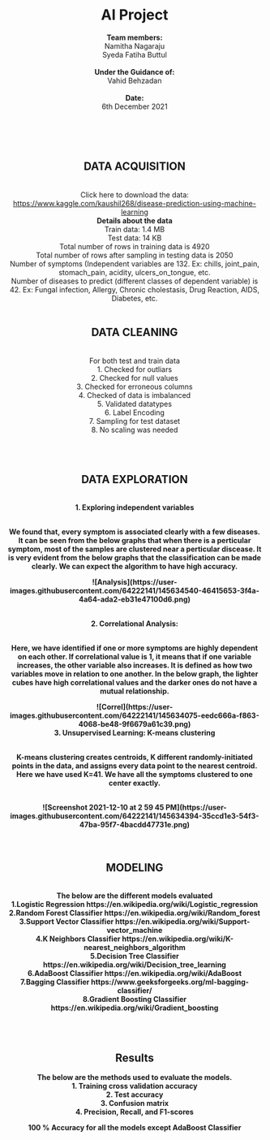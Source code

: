 # <center> AI Project </center>
<center>  <b> Team members: </b> </br>
      Namitha Nagaraju </br>
      Syeda Fatiha Buttul <center> </br>

<center> <b> Under the Guidance of: </b> </br>
          Vahid Behzadan </center> </br>

 <center> <b> Date: </b> </br>
6th December 2021 </center>
</br>
</br>
</br>
</br>

<b> <h2> DATA ACQUISITION </h2> </b>
</br> Click here to download the data: https://www.kaggle.com/kaushil268/disease-prediction-using-machine-learning </br>
<b> Details about the data </b> </br> 
Train data: 1.4 MB
</br> Test data: 14 KB </br>
Total number of rows in training data is 4920 </br>
Total number of rows after sampling in testing data is 2050 </br>
Number of symptoms (Independent variables are 132. Ex: chills, joint_pain, stomach_pain, acidity, ulcers_on_tongue, etc. </br>
Number of diseases to predict (different classes of dependent variable) is 42. Ex: Fungal infection, Allergy, Chronic cholestasis, Drug Reaction, AIDS, Diabetes, etc.
</br></br> <b> <h2> DATA CLEANING </h2> </b>
</br> For both test and train data 
</br> 1. Checked for outliars
</br> 2. Checked for null values
</br> 3. Checked for erroneous columns
</br> 4. Checked of data is imbalanced
</br> 5. Validated datatypes
</br> 6. Label Encoding
</br> 7. Sampling for test dataset
</br> 8. No scaling was needed

</br></br> <b> <h2> DATA EXPLORATION </h2> </b>

<br> <b> 1. Exploring independent variables </br></br>
<p> We found that, every symptom is associated clearly with a few diseases. It can be seen from the below graphs that when there is a perticular symptom, most of the samples are clustered near a perticular discease. It is very evident from the below graphs that the classification can be made clearly. We can expect the algorithm to have high accuracy. </p>
![Analysis](https://user-images.githubusercontent.com/64222141/145634540-46415653-3f4a-4a64-ada2-eb31e47100d6.png)

<br> <b> 2. Correlational Analysis:</b> </br> </br>
<p> Here, we have identified if one or more symptoms are highly dependent on each other. If correlational value is 1, it means that if one variable increases, the other variable also increases. It is defined as how two variables move in relation to one another. In the below graph, the lighter cubes have high correlational values and the darker ones do not have a mutual relationship. </p>
![Correl](https://user-images.githubusercontent.com/64222141/145634075-eedc666a-f863-4068-be48-9f6679a61c39.png)
<br> <b> 3. Unsupervised Learning: K-means clustering </b> </br> </br>
<p> K-means clustering creates centroids, K different randomly-initiated points in the data, and assigns every data point to the nearest centroid. Here we have used K=41. We have all the symptoms clustered to one center exactly. </p></br>
![Screenshot 2021-12-10 at 2 59 45 PM](https://user-images.githubusercontent.com/64222141/145634394-35ccd1e3-54f3-47ba-95f7-4bacdd47731e.png)

</br>
</br></br> <b> <h2> MODELING </h2> </b>
</br>The below are the different models evaluated
</br> 1.Logistic Regression https://en.wikipedia.org/wiki/Logistic_regression
</br> 2.Random Forest Classifier https://en.wikipedia.org/wiki/Random_forest
</br> 3.Support Vector Classifier https://en.wikipedia.org/wiki/Support-vector_machine
</br> 4.K Neighbors Classifier https://en.wikipedia.org/wiki/K-nearest_neighbors_algorithm
</br> 5.Decision Tree Classifier https://en.wikipedia.org/wiki/Decision_tree_learning
</br> 6.AdaBoost Classifier https://en.wikipedia.org/wiki/AdaBoost
</br> 7.Bagging Classifier https://www.geeksforgeeks.org/ml-bagging-classifier/
</br> 8.Gradient Boosting Classifier https://en.wikipedia.org/wiki/Gradient_boosting

</br></br> <b> <h2> Results </h2> </b>
The below are the methods used to evaluate the models. 
</br> 1. Training cross validation accuracy 
</br> 2. Test accuracy
</br> 3. Confusion matrix
</br> 4. Precision, Recall, and F1-scores

100 % Accuracy for all the models except AdaBoost Classifier

